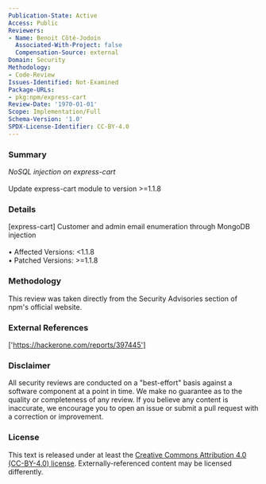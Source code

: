 ```yaml
---
Publication-State: Active
Access: Public
Reviewers:
- Name: Benoit Côté-Jodoin
  Associated-With-Project: false
  Compensation-Source: external
Domain: Security
Methodology:
- Code-Review
Issues-Identified: Not-Examined
Package-URLs:
- pkg:npm/express-cart
Review-Date: '1970-01-01'
Scope: Implementation/Full
Schema-Version: '1.0'
SPDX-License-Identifier: CC-BY-4.0
---
```

### Summary
*NoSQL injection on express-cart*<br><br>Update express-cart module to version >=1.1.8
### Details
[express-cart] Customer and admin email enumeration through MongoDB injection
<br><br>• Affected Versions: <1.1.8
<br>• Patched Versions: >=1.1.8
### Methodology
This review was taken directly from the Security Advisories section of npm's official website.
### External References
['https://hackerone.com/reports/397445']
### Disclaimer
All security reviews are conducted on a "best-effort" basis against a software component at a point in time. We make no guarantee as to the quality or completeness of any review. If you believe any content is inaccurate, we encourage you to open an issue or submit a pull request with a correction or improvement.
### License
This text is released under at least the [Creative Commons Attribution 4.0 (CC-BY-4.0) license](https://creativecommons.org/licenses/by/4.0/legalcode.txt). Externally-referenced content may be licensed differently.
